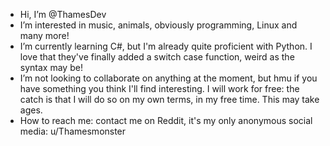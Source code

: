 - Hi, I’m @ThamesDev
- I’m interested in music, animals, obviously programming, Linux and many more!
- I’m currently learning C#, but I'm already quite proficient with Python. I love that they've finally added a switch case function, weird as the syntax may be!
- I’m not looking to collaborate on anything at the moment, but hmu if you have something you think I'll find interesting. I will work for free: the catch is that I   will do so on my own terms, in my free time. This may take ages.
- How to reach me: contact me on Reddit, it's my only anonymous social media: u/Thamesmonster

<!---
ThamesDev/ThamesDev is a ✨ special ✨ repository because its `README.md` (this file) appears on your GitHub profile.
You can click the Preview link to take a look at your changes.
--->
